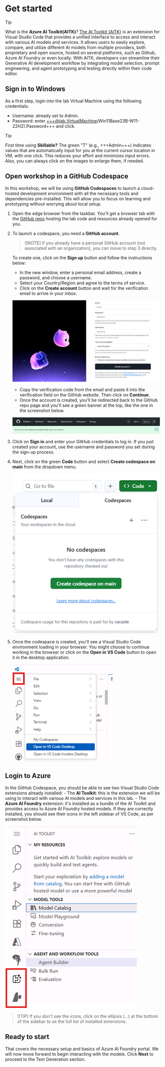 # Get started

> [!TIP]
> What is the **Azure AI Toolkit(AITK)**? [The AI Toolkit (AITK)](https://code.visualstudio.com/docs/intelligentapps/overview) is an extension for Visual Studio Code that provides a unified interface to access and interact with various AI models and services. It allows users to easily explore, compare, and utilize different AI models from multiple providers, both proprietary and open source, hosted on several platforms, such as Github, Azure AI Foundry or even locally. With AITK, developers can streamline their Generative AI development workflow by integrating model selection, prompt engineering, and agent prototyping and testing directly within their code editor.

## Sign in to Windows

As a first step, login into the lab Virtual Machine using the following credentials:
- Username: already set to Admin.
- Password: enter +++@lab.VirtualMachine(Win11Base23B-W11-22H2).Password+++ and click.

> [!TIP]
>  First time using **Skillable?** The green "T" (e.g., +++Admin+++) indicates values that are automatically input for you at the current cursor location in VM, with one click. This reduces your effort and minimizes input errors.
> Also, you can always click on the images to enlarge them, if needed.

## Open workshop in a GitHub Codespace

In this workshop, we will be using **GitHub Codespaces** to launch a cloud-hosted development environment with all the necessary tools and dependencies pre-installed. This will allow you to focus on learning and prototyping without worrying about local setup.

1. Open the edge browser from the taskbar. You'll get a browser tab with the [GitHub repo](https://aka.ms/msignite25-lab512) hosting the lab code and resources already opened for you. 

2. To launch a codespace, you need a **GitHub account**. 

    > ![NOTE]
    > If you already have a personal GitHub account (not associated with an organization), you can move to step 3 directly.

    To create one, click on the **Sign up** button and follow the instructions below:
    - In the new window, enter a personal email address, create a password, and choose a username.
    - Select your Country/Region and agree to the terms of service.
    - Click on the **Create account** button and wait for the verification email to arrive in your inbox.

    ![GitHub Account Sign Up](../../img/github_signup.png)

    - Copy the verification code from the email and paste it into the verification field on the GitHub website. Then click on **Continue**.
    - Once the account is created, you'll be redirected back to the GitHub repo page and you'll see a green banner at the top, like the one in the screenshot below.

    ![GitHub Repo Banner](../../img/github_repo_banner.png)

3. Click on **Sign in** and enter your GitHub credentials to log in. If you just created your account, use the username and password you set during the sign-up process.

4. Next, click on the green **Code** button and select **Create codespace on main** from the dropdown menu.

    ![Create Codespace](../../img/create_codespace.png)

5. Once the codespace is created, you'll see a Visual Studio Code environment loading in your browser. You might choose to continue working in the browser or click on the **Open in VS Code** button to open it in the desktop application.

    ![Open in VS Code](../../img/open_in_vscode.png)

## Login to Azure 

In the GitHub Codespace, you should be able to see two Visual Studio Code extensions already installed: 
    - The **AI Toolkit**: this is the extension we will be using to interact with various AI models and services in this lab.
    - The **Azure AI Foundry** extension: it's installed as a bundle of the AI Toolkit and provides access to Azure AI Foundry hosted models. 
If they are correctly installed, you should see their icons in the left sidebar of VS Code, as per screenshot below.

![Installed extensions](../../img/installed_extensions.png)

>![TIP]
> If you don't see the icons, click on the ellipsis (...) at the bottom of the sidebar to se the full list of installed extensions. 

## Ready to start

That covers the necessary setup and basics of Azure AI Foundry portal. We will now move forward to begin interacting with the models. 
Click **Next** to proceed to the Text Generation section.